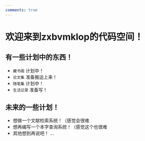 ```yaml
---
comments: true
---
```


# 欢迎来到zxbvmklop的代码空间！


## 有一些计划中的东西！

* `藏书阁` 计划中！
* `论文集` 准备搬运上来！
* `随笔集` 计划中！
* `生活记录` 准备写！

## 未来的一些计划！

* 想做一个文献检索系统！（感觉会很难
* 想再编写一个本字查询系统！（感觉这个也很难
* 其他想到再说吧！
...       

